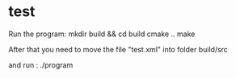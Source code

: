 # test
Run the program: 
mkdir build && cd build
cmake ..
make

After that you need to move the file "test.xml" into folder build/src

and run :
./program 
